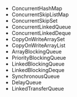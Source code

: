 - ConcurrentHashMap
- ConcurrentSkipListMap
- ConcurrentSkipSet
- ConcurrentLinkedQueue
- ConcurrentLinkedDeque
- CopyOnWriteArraySet
- CopyOnWriteArrayList
- ArrayBlockingQueue
- PriorityBlockingQueue
- LinkedBlockingQueue
- LinkedBlockingDeque
- SynchronousQueue
- DelayQueue
- LinkedTransferQueue